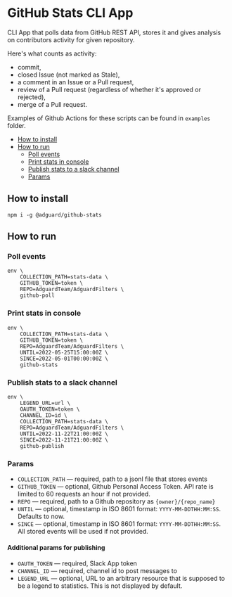 # GitHub Stats CLI App

CLI App that polls data from GitHub REST API, stores it and gives analysis on contributors activity for given repository.

Here's what counts as activity: <a id="activity_count"></a>
* commit,
* closed Issue (not marked as Stale),
* a comment in an Issue or a Pull request,
* review of a Pull request (regardless of whether it's approved or rejected),
* merge of a Pull request.

Examples of Github Actions for these scripts can be found in `examples` folder.

* [How to install](#how-to-install)
* [How to run](#how-to-run)
    * [Poll events](#poll-events)
    * [Print stats in console](#print-stats)
    * [Publish stats to a slack channel](#publish-stats)
    * [Params](#params)

## <a id="how-to-install"></a> How to install

```
npm i -g @adguard/github-stats
```

## <a id="how-to-run"></a> How to run

### <a id="poll-events"></a> Poll events

```
env \
    COLLECTION_PATH=stats-data \
    GITHUB_TOKEN=token \
    REPO=AdguardTeam/AdguardFilters \
    github-poll
```
### <a id="print-stats"></a> Print stats in console

```
env \
    COLLECTION_PATH=stats-data \
    GITHUB_TOKEN=token \
    REPO=AdguardTeam/AdguardFilters \
    UNTIL=2022-05-25T15:00:00Z \
    SINCE=2022-05-01T00:00:00Z \
    github-stats
```

### <a id="publish-stats"></a> Publish stats to a slack channel

```
env \
    LEGEND_URL=url \
    OAUTH_TOKEN=token \
    CHANNEL_ID=id \
    COLLECTION_PATH=stats-data \
    REPO=AdguardTeam/AdguardFilters \
    UNTIL=2022-11-22T21:00:00Z \
    SINCE=2022-11-21T21:00:00Z \
    github-publish
```
### <a id="params"></a> Params

* `COLLECTION_PATH` — required, path to a jsonl file that stores events
* `GITHUB_TOKEN` — optional, Github Personal Access Token. API rate is limited to 60 requests an hour if not provided.
* `REPO` — required, path to a Github repository as `{owner}/{repo_name}`
* `UNTIL` — optional, timestamp in ISO 8601 format: `YYYY-MM-DDTHH:MM:SS`. Defaults to now.
* `SINCE` — optional, timestamp in ISO 8601 format: `YYYY-MM-DDTHH:MM:SS`. All stored events will be used if not provided.
#### Additional params for publishing
* `OAUTH_TOKEN` — required, Slack App token 
* `CHANNEL_ID` — required, channel id to post messages to
* `LEGEND_URL` — optional, URL to an arbitrary resource that is supposed to be a legend to statistics. This is not displayed by default.